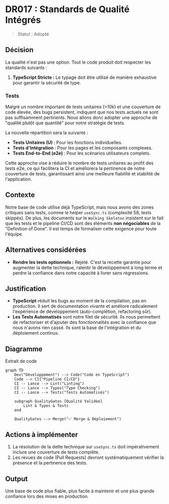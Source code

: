 # DR017 : Standards de Qualité Intégrés

> Statut : Adopté

## Décision

La qualité n'est pas une option. Tout le code produit doit respecter les standards suivants :

1. **TypeScript Stricte :** Le typage doit être utilisé de manière exhaustive pour garantir la sécurité de type.
### Tests

Malgré un nombre important de tests unitaires (>10k) et une couverture de code élevée, des bugs persistent, indiquant que nos tests actuels ne sont pas suffisamment pertinents. Nous allons donc adopter une approche de "qualité plutôt que quantité" pour notre stratégie de tests.

La nouvelle répartition sera la suivante :
*   **Tests Unitaires (U)** : Pour les fonctions individuelles.
*   **Tests d'Intégration** : Pour les pages et les composants complexes.
*   **Tests End-to-End (e2e)** : Pour les scénarios utilisateurs complets.

Cette approche vise à réduire le nombre de tests unitaires au profit des tests e2e, ce qui facilitera la CI et améliorera la pertinence de notre couverture de tests, garantissant ainsi une meilleure fiabilité et stabilité de l'application.

## Contexte

Notre base de code utilise déjà TypeScript, mais nous avons des zones critiques sans tests, comme le helper `useSync.ts` (complexité 58, tests skippés). De plus, les documents sur le `Walking Skeleton` insistent sur le fait que les tests et le pipeline CI/CD sont des éléments **non négociables** de la "Definition of Done". Il est temps de formaliser cette exigence pour toute l'équipe.

## Alternatives considérées

- **Rendre les tests optionnels :** Rejeté. C'est la recette garantie pour augmenter la dette technique, ralentir le développement à long terme et perdre la confiance dans notre capacité à livrer sans régressions.

## Justification

- **TypeScript** réduit les bugs au moment de la compilation, pas en production. Il sert de documentation vivante et améliore radicalement l'expérience de développement (auto-complétion, refactoring sûr).
- **Les Tests Automatisés** sont notre filet de sécurité. Ils nous permettent de refactoriser et d'ajouter des fonctionnalités avec la confiance que nous n'avons rien cassé. Ils sont la base de l'intégration et du déploiement continus.

## Diagramme

Extrait de code

```mermaid
graph TD
    Dev("Développement") --> Code("Code en TypeScript")
    Code --> CI{"Pipeline CI/CD"}
    CI -- Lance --> Lint("Linting")
    CI -- Lance --> Types("Type Checking")
    CI -- Lance --> Tests("Tests Automatisés")
    
    subgraph QualityGates [Qualité Validée]
        Lint & Types & Tests
    end

    QualityGates --> Merge("✅ Merge & Déploiement")
```

## Actions à implémenter

1. La résolution de la dette technique sur `useSync.ts` doit impérativement inclure une couverture de tests complète.
2. Les revues de code (Pull Requests) devront systématiquement vérifier la présence et la pertinence des tests.

## Output

Une base de code plus fiable, plus facile à maintenir et une plus grande confiance lors des mises en production.
